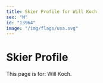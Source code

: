 ```yaml
---
title: Skier Profile for Will Koch
sex: "M"
id: "13964"
image: "/img/flags/usa.svg" 
---
```


# Skier Profile

This page is for: Will Koch.
    